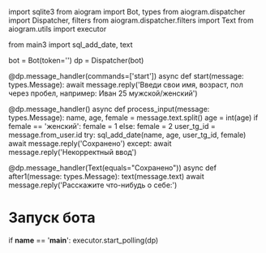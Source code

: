 import sqlite3
from aiogram import Bot, types
from aiogram.dispatcher import Dispatcher, filters
from aiogram.dispatcher.filters import Text
from aiogram.utils import executor

from main3 import sql_add_date, text

bot = Bot(token='')
dp = Dispatcher(bot)


@dp.message_handler(commands=['start'])
async def start(message: types.Message):
    await message.reply('Введи свои имя, возраст, пол через пробел, например: Иван 25 мужской/женский')

@dp.message_handler()
async def process_input(message: types.Message):
    name, age, female = message.text.split()
    age = int(age)
    if female == 'женский':
        female = 1
    else:
        female = 2
    user_tg_id = message.from_user.id
    try:
        sql_add_date(name, age, user_tg_id, female)
        await message.reply('Сохранено')
    except:
        await message.reply('Некорректный ввод')

@dp.message_handler(Text(equals="Сохранено"))
async def after1(message: types.Message):
    text(message.text)
    await message.reply('Расскажите что-нибудь о себе:')

# Запуск бота
if __name__ == '__main__':
    executor.start_polling(dp)
